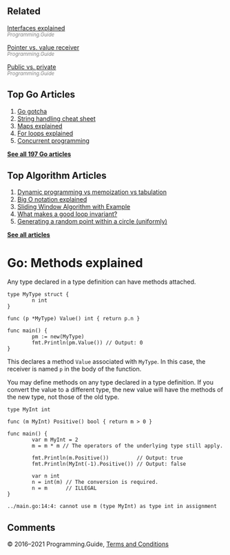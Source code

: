 ## Related

[Interfaces explained](interfaces-explained.html)  
<span style="color: grey; font-style: italic; font-size: smaller">Programming.Guide</span>

[Pointer vs. value receiver](pointer-vs-value-receiver.html)  
<span style="color: grey; font-style: italic; font-size: smaller">Programming.Guide</span>

[Public vs. private](public-private.html)  
<span style="color: grey; font-style: italic; font-size: smaller">Programming.Guide</span>

## Top Go Articles

1.  [Go gotcha](go-gotcha.html)
2.  [String handling cheat sheet](string-functions-reference-cheat-sheet.html)
3.  [Maps explained](maps-explained.html)
4.  [For loops explained](for-loop.html)
5.  [Concurrent programming](go-concurrency-tutorial.html)

[**See all 197 Go articles**](index.html)

## Top Algorithm Articles

1.  [Dynamic programming vs memoization vs tabulation](../dynamic-programming-vs-memoization-vs-tabulation.html)
2.  [Big O notation explained](../big-o-notation-explained.html)
3.  [Sliding Window Algorithm with Example](../sliding-window-example.html)
4.  [What makes a good loop invariant?](../what-makes-a-good-loop-invariant.html)
5.  [Generating a random point within a circle (uniformly)](../random-point-within-circle.html)

[**See all articles**](../index.html)

# Go: Methods explained

Any type declared in a type definition can have methods attached.

    type MyType struct {
            n int
    }

    func (p *MyType) Value() int { return p.n }

    func main() {
            pm := new(MyType)
            fmt.Println(pm.Value()) // Output: 0
    }

This declares a method `Value` associated with `MyType`. In this case, the receiver is named `p` in the body of the function.

You may define methods on any type declared in a type definition. If you convert the value to a different type, the new value will have the methods of the new type, not those of the old type.

    type MyInt int

    func (m MyInt) Positive() bool { return m > 0 }

    func main() {
            var m MyInt = 2
            m = m * m // The operators of the underlying type still apply.

            fmt.Println(m.Positive())         // Output: true
            fmt.Println(MyInt(-1).Positive()) // Output: false

            var n int
            n = int(m) // The conversion is required.
            n = m      // ILLEGAL
    }

    ../main.go:14:4: cannot use m (type MyInt) as type int in assignment

## Comments



© 2016–2021 Programming.Guide, [Terms and Conditions](../terms-and-conditions.html)
